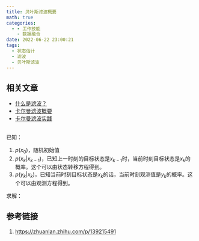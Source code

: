 ```yaml
---
title: 贝叶斯滤波概要
math: true
categories:
  - - 工作技能
    - 数据融合
date: 2022-06-22 23:00:21
tags:
  - 状态估计
  - 滤波
  - 贝叶斯滤波
---
```

## 相关文章
- [什么是滤波？](https://guohongming.xyz/2022/06/22/%E7%8A%B6%E6%80%81%E4%BC%B0%E8%AE%A1%E7%90%86%E8%AE%BA%E4%BD%93%E7%B3%BB%E4%B8%8B%E7%9A%84%E2%80%9C%E6%BB%A4%E6%B3%A2%E2%80%9D%E6%A6%82%E5%BF%B5/)
- [卡尔曼滤波概要](https://guohongming.xyz/2021/05/22/%E5%8D%A1%E5%B0%94%E6%9B%BC%E6%BB%A4%E6%B3%A2%E6%A6%82%E8%A6%81/)
- [卡尔曼滤波实践](https://guohongming.xyz/2021/06/05/%E5%8D%A1%E5%B0%94%E6%9B%BC%E6%BB%A4%E6%B3%A2%E5%AE%9E%E8%B7%B5/)

## 
已知：
1. $p(x_0)$，随机初始值
1. $p(x_k | x_{k-1})$，已知上一时刻的目标状态是$x_{k-1}$时，当前时刻目标状态是$x_k$的概率。这个可以由状态转移方程得到。
2. $p(y_k | x_k)$，已知当前时刻目标状态是$x_k$的话，当前时刻观测值是$y_k$的概率。这个可以由观测方程得到。

求解：


## 参考链接
1. https://zhuanlan.zhihu.com/p/139215491


